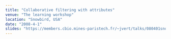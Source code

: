 ```yaml
---
title: "Collaborative filtering with attributes"
venue: "The learning workshop"
location: "Snowbird, USA"
date: "2008-4-1"
slides: "https://members.cbio.mines-paristech.fr/~jvert/talks/080401snowbird/snowbird.pdf"
---
```

